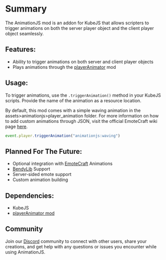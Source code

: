 # Summary

The AnimationJS mod is an addon for KubeJS that allows scripters to trigger animations on both the server player object and the client player object seamlessly.

## Features:

- Ability to trigger animations on both server and client player objects
- Plays animations through the [playerAnimator](https://www.curseforge.com/minecraft/mc-mods/playeranimator) mod

## Usage:

To trigger animations, use the `.triggerAnimation()` method in your KubeJS scripts. Provide the name of the animation as a resource location.

By default, this mod comes with a simple waving animation in the assets>animationjs>player_animation folder. For more information on how to add custom animations through JSON, visit the official EmoteCraft wiki page [here](https://kosmx.gitbook.io/emotecraft/tutorial/custom-emotes).

```javascript
event.player.triggerAnimation("animationjs:waving")
```

## Planned For The Future:

- Optional integration with [EmoteCraft](https://www.curseforge.com/minecraft/mc-mods/emotecraft-forge) Animations
- [BendyLib](https://www.curseforge.com/minecraft/mc-mods/bendy-lib) Support
- Server-sided emote support
- Custom animation building

## Dependencies:

- KubeJS
- [playerAnimator mod](https://www.curseforge.com/minecraft/mc-mods/playeranimator)

## Community

Join our [Discord](https://discord.gg/lat) community to connect with other users, share your creations, and get help
with any questions or issues you encounter while using AnimationJS.
